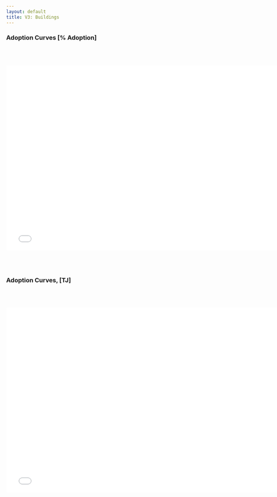 ```yaml
---
layout: default
title: V3: Buildings
---
```


### Adoption Curves [% Adoption]
<br/><br/>

<iframe id='igraph' scrolling='no' style='border:none' seamless='seamless' src= "acurves-custom-pathway-World-Buildings.html" height='500' width='150%'></iframe>

<br/><br/>
### Adoption Curves, [TJ]
<br/><br/>

<iframe id='igraph' scrolling='no' style='border:none' seamless='seamless' src= "acurves-custom-absolute-pathway-World-Buildings.html" height='500' width='150%'></iframe>